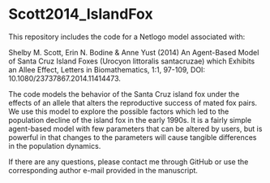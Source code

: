 # Scott2014_IslandFox

This repository includes the code for a Netlogo model associated with:

Shelby M. Scott, Erin N. Bodine & Anne Yust (2014) An Agent-Based Model of Santa Cruz Island Foxes (Urocyon littoralis santacruzae) which Exhibits an Allee Effect, Letters in Biomathematics, 1:1, 97-109, DOI: 10.1080/23737867.2014.11414473.

The code models the behavior of the Santa Cruz island fox under the effects of an allele that alters the reproductive success of mated fox pairs. We use this model to explore the possible factors which led to the population decline of the island fox in the early 1990s. It is a fairly simple agent-based model with few parameters that can be altered by users, but is powerful in that changes to the parameters will cause tangible differences in the population dynamics.

If there are any questions, please contact me through GitHub or use the corresponding author e-mail provided in the manuscript.
